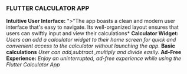  
   ### FLUTTER CALCULATOR APP
   
**Intuitive User Interface:**
">"The app boasts a clean and modern user interface that's easy to navigate.
Its well-organized layout ensures that users can swiftly input and view their calculations*
**Calculator Widget:** 
*Users can add a calculator widget to their home screen for quick and convenient access to the calculator without launching the app.*
**Basic calculations**
*User can add,subtract ,multiply and divide easily.*
**Ad-Free Experience:**
*Enjoy an uninterrupted, ad-free experience while using the Flutter Calculator App*

